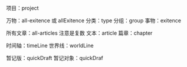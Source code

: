 项目：project

万物：all-exitence 或 allExitence
	分类：type
	分组：group
	事物：exitence

所有文章：all-articles 注意是复数
	文本：article
	篇章：chapter

时间轴：timeLine
世界线：worldLine

暂记版：quickDraft
暂记对象：quickDraf